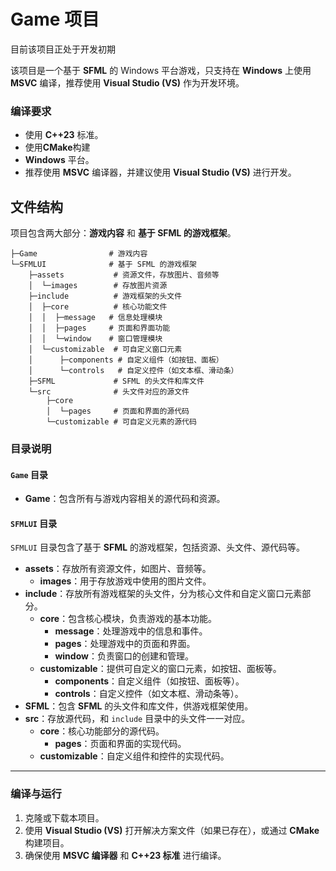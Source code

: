 # Game 项目

目前该项目正处于开发初期

该项目是一个基于 **SFML** 的 Windows 平台游戏，只支持在 **Windows** 上使用 **MSVC** 编译，推荐使用 **Visual Studio (VS)** 作为开发环境。

### 编译要求

- 使用 **C++23** 标准。
- 使用**CMake**构建
- **Windows** 平台。
- 推荐使用 **MSVC** 编译器，并建议使用 **Visual Studio (VS)** 进行开发。

## 文件结构

项目包含两大部分：**游戏内容** 和 **基于 SFML 的游戏框架**。

```目录
├─Game                # 游戏内容
└─SFMLUI              # 基于 SFML 的游戏框架
    ├─assets           # 资源文件，存放图片、音频等
    │  └─images        # 存放图片资源
    ├─include          # 游戏框架的头文件
    │  ├─core          # 核心功能文件
    │  │  ├─message   # 信息处理模块
    │  │  ├─pages     # 页面和界面功能
    │  │  └─window    # 窗口管理模块
    │  └─customizable  # 可自定义窗口元素
    │      ├─components # 自定义组件（如按钮、面板）
    │      └─controls   # 自定义控件（如文本框、滑动条）
    ├─SFML             # SFML 的头文件和库文件
    └─src              # 头文件对应的源文件
        ├─core
        │  └─pages     # 页面和界面的源代码
        └─customizable # 可自定义元素的源代码
```

### 目录说明

#### `Game` 目录

- **Game**：包含所有与游戏内容相关的源代码和资源。

#### `SFMLUI` 目录

`SFMLUI` 目录包含了基于 **SFML** 的游戏框架，包括资源、头文件、源代码等。

- **assets**：存放所有资源文件，如图片、音频等。
  - **images**：用于存放游戏中使用的图片文件。
- **include**：存放所有游戏框架的头文件，分为核心文件和自定义窗口元素部分。
  - **core**：包含核心模块，负责游戏的基本功能。
    - **message**：处理游戏中的信息和事件。
    - **pages**：处理游戏中的页面和界面。
    - **window**：负责窗口的创建和管理。
  - **customizable**：提供可自定义的窗口元素，如按钮、面板等。
    - **components**：自定义组件（如按钮、面板等）。
    - **controls**：自定义控件（如文本框、滑动条等）。
- **SFML**：包含 **SFML** 的头文件和库文件，供游戏框架使用。
- **src**：存放源代码，和 `include` 目录中的头文件一一对应。
  - **core**：核心功能部分的源代码。
    - **pages**：页面和界面的实现代码。
  - **customizable**：自定义组件和控件的实现代码。

------

### 编译与运行

1. 克隆或下载本项目。
2. 使用 **Visual Studio (VS)** 打开解决方案文件（如果已存在），或通过 **CMake** 构建项目。
3. 确保使用 **MSVC 编译器** 和 **C++23 标准** 进行编译。
